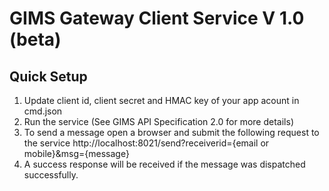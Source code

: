 GIMS Gateway Client Service V 1.0 (beta)
========================================

Quick Setup 
-----------
1. Update client id, client secret and HMAC key of your app acount in cmd.json
2. Run the service (See GIMS API Specification 2.0 for more details)
3. To send a message open a browser and submit the following request to the service 
   http://localhost:8021/send?receiverid={email or mobile}&msg={message}
4. A success response will be received if the message was dispatched successfully.

